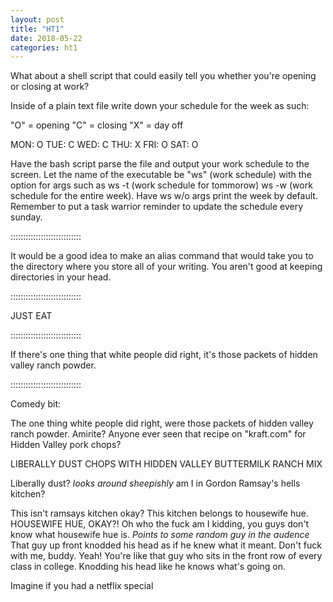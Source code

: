 ```yaml
---
layout: post
title: "HT1"
date: 2018-05-22
categories: ht1
---
```

What about a shell script that could easily tell you whether you're opening or closing at work?

Inside of a plain text file write down your schedule for the week as such:

"O" = opening
"C" = closing
"X" = day off

MON: O
TUE: C
WED: C
THU: X
FRI: O
SAT: O

Have the bash script parse the file and output your work schedule to the screen. Let
the name of the executable be "ws" (work schedule) with the option for args such as
ws -t (work schedule for tommorow) ws -w (work schedule for the entire week). Have 
ws w/o args print the week by default. Remember to put a task warrior reminder to
update the schedule every sunday.

::::::::::::::::::::::::::::

It would be a good idea to make an alias command that would take you to the directory
where you store all of your writing. You aren't good at keeping directories in your head.

::::::::::::::::::::::::::::

JUST EAT

::::::::::::::::::::::::::::

If there's one thing that white people did right, it's those packets of hidden
valley ranch powder.

::::::::::::::::::::::::::::

Comedy bit:

The one thing white people did right, were those packets of hidden valley ranch powder.
Amirite? Anyone ever seen that recipe on "kraft.com" for Hidden Valley pork chops?

LIBERALLY DUST CHOPS WITH HIDDEN VALLEY BUTTERMILK RANCH MIX

Liberally dust? *looks around sheepishly* am I in Gordon Ramsay's hells kitchen?

This isn't ramsays kitchen okay? This kitchen belongs to housewife hue. HOUSEWIFE HUE, OKAY?!
Oh who the fuck am I kidding, you guys don't know what housewife hue is. *Points to some random 
guy in the audence* That guy up front knodded his head as if he knew what it meant. Don't fuck with me, 
buddy. Yeah! You're like that guy who sits in the front row of every class in college. Knodding his
head like he knows what's going on.

Imagine if you had a netflix special
